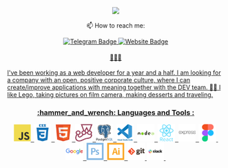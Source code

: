 <div id="header" align="center">
  <img src="https://media.giphy.com/media/3oKIPnAiaMCws8nOsE/giphy.gif" width="100"/>
  <div id="badges"><p>📫 How to reach me:</p>
  <a href="https://t.me/lisaliskin">
  <img src="https://img.shields.io/badge/Telegram-pink?style=for-the-badge&logo=telegram&logoColor=white" alt="Telegram Badge"/>
  <a href="https://lisaliskin.github.io/">
  <img src="https://img.shields.io/badge/website-pink?logo=website&logoColor=white&style=for-the-badge" alt="Website Badge"/>
</div>
</div>

<h4 align="center">👩🏼‍💻 <My name is Lisa and I'm a Frontend developer /></h4>
<p>I've been working as a web developer for a year and a half. I am looking for a company with an open, positive corporate culture, where I can create/improve applications with meaning together with the DEV team. ✌🏼
I like Lego, taking pictures on film camera, making desserts and traveling.<p>
<h3 align="center">:hammer_and_wrench: Languages and Tools :</h3>

<div align="center">
  <img src="https://github.com/devicons/devicon/blob/master/icons/javascript/javascript-original.svg" title="JavaScript" alt="JavaScript" width="40" height="40"/>&nbsp;
  <img src="https://github.com/devicons/devicon/blob/master/icons/css3/css3-plain-wordmark.svg"  title="CSS3" alt="CSS" width="40" height="40"/>&nbsp;
  <img src="https://github.com/devicons/devicon/blob/master/icons/html5/html5-original.svg" title="HTML5" alt="HTML" width="40" height="40"/>&nbsp;
  <img src="https://github.com/devicons/devicon/blob/master/icons/jest/jest-plain.svg" title="jest" alt="jest" width="40" height="40"/>&nbsp;
  <img src="https://github.com/devicons/devicon/blob/master/icons/postgresql/postgresql-original-wordmark.svg" title="postgres"  alt="postgres" width="40" height="40"/>&nbsp;
  <img src="https://github.com/devicons/devicon/blob/master/icons/vscode/vscode-original-wordmark.svg" title="vscode" alt="vscode" width="40" height="40"/>&nbsp;
  <img src="https://github.com/devicons/devicon/blob/master/icons/nodejs/nodejs-original-wordmark.svg" title="NodeJS" alt="NodeJS" width="40" height="40"/>&nbsp;
  <img src="https://github.com/devicons/devicon/blob/master/icons/react/react-original-wordmark.svg" title="React" alt="React" width="40" height="40"/>&nbsp;
  <img src="https://github.com/devicons/devicon/blob/master/icons/express/express-original-wordmark.svg" title="express" alt="express" width="40" height="40"/>&nbsp;
  <img src="https://github.com/devicons/devicon/blob/master/icons/figma/figma-original.svg" title="Figma" alt="Figma" width="40" height="40"/>&nbsp;
  <img src="https://github.com/devicons/devicon/blob/master/icons/google/google-original-wordmark.svg"  title="Google" alt="google" width="40" height="40"/>&nbsp;
  <img src="https://github.com/devicons/devicon/blob/master/icons/photoshop/photoshop-line.svg"  title="photoshop" alt="photoshop" width="40" height="40"/>&nbsp;
  <img src="https://github.com/devicons/devicon/blob/master/icons/illustrator/illustrator-line.svg" title="illustrator" alt="illustrator" width="40" height="40"/>&nbsp;
  <img src="https://github.com/devicons/devicon/blob/master/icons/git/git-original-wordmark.svg" title="Git" **alt="Git" width="40" height="40"/>
  <img src="https://github.com/devicons/devicon/blob/master/icons/slack/slack-original-wordmark.svg" title="slack" alt="slack" width="40" height="40"/>&nbsp;
</div>

    
